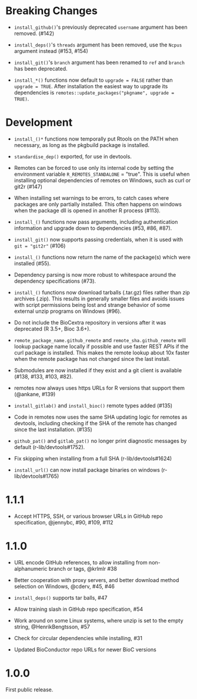 # Breaking Changes

* `install_github()`'s previously deprecated `username` argument has been
  removed. (#142)

* `install_deps()`'s `threads` argument has been removed, use the `Ncpus`
  argument instead (#153, #154)

* `install_git()`'s `branch` argument has been renamed to `ref` and `branch`
  has been deprecated.

* `install_*()` functions now default to `upgrade = FALSE` rather than
  `upgrade = TRUE`. After installation the easiest way to upgrade its
  dependencies is `remotes::update_packages("pkgname", upgrade = TRUE)`.

# Development

* `install_()*` functions now temporally put Rtools on the PATH when necessary,
  as long as the pkgbuild package is installed.

* `standardise_dep()` exported, for use in devtools.

* Remotes can be forced to use only its internal code by setting the
  environment variable `R_REMOTES_STANDALONE` = "true". This is useful when
  installing optional dependencies of remotes on Windows, such as curl or git2r
  (#147)

* When installing set warnings to be errors, to catch cases where packages are
  only partially installed. This often happens on windows when the package dll
  is opened in another R process (#113).
  
* `install_()` functions now pass arguments, including authentication
  information and upgrade down to dependencies (#53, #86, #87).

* `install_git()` now supports passing credentials, when it is used with `git =
  "git2r"` (#106)

* `install_()` functions now return the name of the package(s) which were
  installed (#55).

* Dependency parsing is now more robust to whitespace around the dependency
  specifications (#73).

* `install_()` functions now download tarballs (.tar.gz) files rather than zip
  archives (.zip). This results in generally smaller files and avoids issues
  with script permissions being lost and strange behavior of some external
  unzip programs on Windows (#96).

* Do not include the BioCextra repository in versions after it was deprecated
  (R 3.5+, Bioc 3.6+).

* `remote_package_name.github_remote` and `remote_sha.github_remote` will
  lookup package name locally if possible and use faster REST APIs if the curl
  package is installed. This makes the remote lookup about 10x faster when the
  remote package has not changed since the last install.

* Submodules are now installed if they exist and a git client is available
  (#138, #133, #103, #82).
* remotes now always uses https URLs for R versions that support them (@ankane,
  #139)

* `install_gitlab()` and `install_bioc()` remote types added (#135)

* Code in remotes now uses the same SHA updating logic for remotes as devtools,
including checking if the SHA of the remote has changed since the last
installation. (#135)

* `github_pat()` and `gitlab_pat()` no longer print diagnostic messages by
  default (r-lib/devtools#1752).

* Fix skipping when installing from a full SHA (r-lib/devtools#1624)

* `install_url()` can now install package binaries on windows (r-lib/devtools#1765)

# 1.1.1

* Accept HTTPS, SSH, or various browser URLs in GitHub repo specification,
  @jennybc, #90, #109, #112

# 1.1.0

* URL encode GitHub references, to allow installing from non-alphanumeric
  branch or tags, @krlmlr #38

* Better cooperation with proxy servers, and better download method
  selection on Windows, @cderv, #45, #46

* `install_deps()` supports tar balls, #47

* Allow training slash in GitHub repo specification, #54

* Work around on some Linux systems, where unzip is set to the empty
  string, @HenrikBengtsson, #57

* Check for circular dependencies while installing, #31

* Updated BioConductor repo URLs for newer BioC versions

# 1.0.0

First public release.
